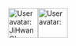 <!-- sponsors --><a href="https://github.com/134130"><img src="https:&#x2F;&#x2F;github.com&#x2F;134130.png" width="60px" alt="User avatar: JiHwan Oh" /></a><a href="https://github.com/Jukebox85"><img src="https:&#x2F;&#x2F;github.com&#x2F;Jukebox85.png" width="60px" alt="User avatar: " /></a><!-- sponsors -->
